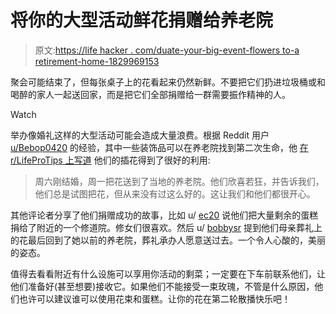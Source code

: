 # 将你的大型活动鲜花捐赠给养老院

> 原文:[https://life hacker . com/duate-your-big-event-flowers to-a retirement-home-1829969153](https://lifehacker.com/donate-your-big-event-flowers-to-a-retirement-home-1829969153)

聚会可能结束了，但每张桌子上的花看起来仍然新鲜。不要把它们扔进垃圾桶或和喝醉的家人一起送回家，而是把它们全部捐赠给一群需要振作精神的人。

Watch

举办像婚礼这样的大型活动可能会造成大量浪费。根据 Reddit 用户 [u/Bebop0420](https://www.reddit.com/user/Bebop0420) 的经验，其中一些装饰品可以在养老院找到第二次生命，他 [在 r/LifeProTips 上写道](https://www.reddit.com/r/LifeProTips/comments/9qrjxa/lpt_after_your_weddingother_special_event_you_can/) 他们的插花得到了很好的利用:

> 周六刚结婚，周一把花送到了当地的养老院。他们欣喜若狂，并告诉我们，他们总是试图把花，但从来没有过这么好的。这让我们和他们都很开心。

其他评论者分享了他们捐赠成功的故事，比如 u/ [ec20](https://www.reddit.com/user/ec20) 说他们把大量剩余的蛋糕捐给了附近的一个修道院。修女们很喜欢。然后 u/ [bobbysr](https://www.reddit.com/user/bobbysr) 提到他们母亲葬礼上的花最后回到了她以前的养老院，葬礼承办人愿意送过去。一个令人心酸的，美丽的姿态。

值得去看看附近有什么设施可以享用你活动的剩菜；一定要在下车前联系他们，让他们准备好(甚至想要)接收它。如果他们不能接受一束玫瑰，不管是什么原因，他们也许可以建议谁可以使用花束和蛋糕。让你的花在第二轮散播快乐吧！
